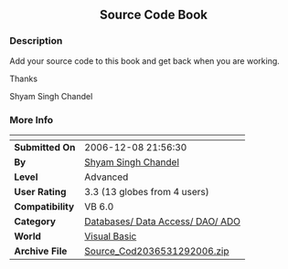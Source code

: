 ﻿<div align="center">

## Source Code Book


</div>

### Description

Add your source code to this book and get back when you are working.

Thanks

Shyam Singh Chandel
 
### More Info
 


<span>             |<span>
---                |---
**Submitted On**   |2006-12-08 21:56:30
**By**             |[ Shyam Singh Chandel](https://github.com/Planet-Source-Code/PSCIndex/blob/master/ByAuthor/shyam-singh-chandel.md)
**Level**          |Advanced
**User Rating**    |3.3 (13 globes from 4 users)
**Compatibility**  |VB 6\.0
**Category**       |[Databases/ Data Access/ DAO/ ADO](https://github.com/Planet-Source-Code/PSCIndex/blob/master/ByCategory/databases-data-access-dao-ado__1-6.md)
**World**          |[Visual Basic](https://github.com/Planet-Source-Code/PSCIndex/blob/master/ByWorld/visual-basic.md)
**Archive File**   |[Source\_Cod2036531292006\.zip](https://github.com/Planet-Source-Code/shyam-singh-chandel-source-code-book__1-67332/archive/master.zip)









